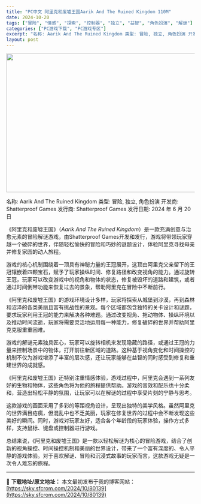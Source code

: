 ```yaml
---
title: "PC中文 阿里克和废墟王国Aarik And The Ruined Kingdom 110M"
date: 2024-10-20
tags: ["冒险", "情感", "探索", "控制器", "独立", "益智", "角色扮演", "解谜"]
categories: ["PC游戏下载", "PC游戏专区"]
excerpt: "名称: Aarik And The Ruined Kingdom 类型: 冒险, 独立, 角色扮演 开发商: Shatterproof Games 发行商: Shatterproof Games 发行日期: 2024 年 6 月 20 日 《阿里克和废墟王国》（*Aarik And The Ruin&hellip;"
layout: post
---
```


<img class="aligncenter size-full wp-image-80140" src="https://sky.sfcrom.com/wp-content/uploads/2024/10/2024102009000643.webp" alt="" width="660" height="370" />

名称: Aarik And The Ruined Kingdom
类型: 冒险, 独立, 角色扮演
开发商: Shatterproof Games
发行商: Shatterproof Games
发行日期: 2024 年 6 月 20 日

《阿里克和废墟王国》（*Aarik And The Ruined Kingdom*）是一款充满创意与治愈元素的冒险解谜游戏，由Shatterproof Games开发和发行，游戏将带领玩家穿越一个破碎的世界，伴随轻松愉快的冒险和巧妙的谜题设计，体验阿里克寻找母亲并修复家园的动人旅程。

游戏的核心机制围绕着一顶具有神秘力量的王冠展开，这顶由阿里克父亲留下的王冠镶嵌着四颗宝石，赋予了玩家操纵时间、修复路径和改变视角的能力。通过旋转王冠，玩家可以改变游戏中的视角和物体的状态，修复被毁坏的道路和建筑，或者通过时间倒带功能来恢复过去的景象，帮助阿里克在冒险中不断前行。

《阿里克和废墟王国》的游戏环境设计多样，玩家将探索从城堡到沙漠，再到森林和沼泽的各类美丽且富有挑战性的景观。每个区域都包含独特的关卡设计和谜题，要求玩家利用王冠的能力来解决各种难题。通过改变视角、拖动物体、操纵环境以及推动时间流逝，玩家将需要灵活地运用每一种能力，修复破碎的世界并帮助阿里克克服重重困难。

游戏的解谜元素独具匠心，玩家可以旋转相机来发现隐藏的路径，或通过王冠的力量来控制场景中的物体，打开前往新区域的道路。这种基于视角变化和时间操控的机制不仅为游戏增添了丰富的层次感，还让玩家能够在益智的同时感受到修复和重建世界的成就感。

《阿里克和废墟王国》还特别注重情感体验，游戏过程中，阿里克会遇到一系列友好的生物和物体，这些角色将为他的旅程提供帮助。游戏的音效和配乐也十分柔和，营造出轻松平静的氛围，让玩家可以在解谜的过程中享受片刻的宁静与思考。

这款游戏的画面采用了多彩的等距视角设计，呈现出独特的美学风格。虽然阿里克的世界满目疮痍，但混乱中也不乏美丽，玩家在修复世界的过程中会不断发现这些美好的瞬间。同时，游戏对玩家友好，适合各个年龄段的玩家体验，操作方式多样，支持鼠标、键盘或控制器进行游戏。

总结来说，《阿里克和废墟王国》是一款以轻松解谜为核心的冒险游戏，结合了创新的视角操控、时间操控机制和美丽的世界设计，带来了一个富有深度的、令人平静的游戏体验。对于喜欢解谜、冒险和沉浸式故事的玩家而言，这款游戏无疑是一次令人难忘的旅程。

---
📖 **下载地址/原文地址：** 本文最初发布于我的博客网站：[https://sky.sfcrom.com/2024/10/80139](https://sky.sfcrom.com/2024/10/80139)
